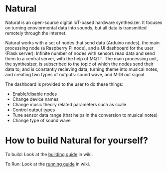 # Natural

Natural is an open-source digital IoT-based hardware synthesizer. It focuses on turning enoviormental data into sounds, but all data is transmitted remotely through the internet.

Natural works with a set of nodes that send data (Arduino nodes), the main processing node (a Raspberry Pi node), and a UI dashboard for the user (Flask server). Infinite number of nodes with sensors read data and send them to a central server, with the help of MQTT. The main processing unit, the synthesizer, is subscribed to the topic of which the nodes send their data to; and is constantly recieving data, turning theme into musical notes, and creating two types of outputs: sound wave, and MIDI out signal.

The dashboard is provided to the user to do these things:

- Enable/disable nodes
- Change device names
- Change music theory related parameters such as scale
- Control output types
- Tune sensor data range (that helps in the conversion to musical notes)
- Change type of sound wave

# How to build Natural for yourself?

To build: Look at the [building guide](../../wiki/Building-Guide) in wiki.

To Run: Look at the [running guide](../../wiki/Running-Guide) in wiki.
